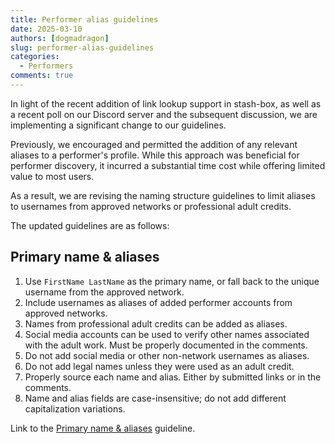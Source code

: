 ```yaml
---
title: Performer alias guidelines
date: 2025-03-10
authors: [dogmadragon]
slug: performer-alias-guidelines
categories:
  - Performers
comments: true
---
```


In light of the recent addition of link lookup support in stash-box, as well as a recent poll on our Discord server and the subsequent discussion, we are implementing a significant change to our guidelines.

Previously, we encouraged and permitted the addition of any relevant aliases to a performer's profile. While this approach was beneficial for performer discovery, it incurred a substantial time cost while offering limited value to most users.

As a result, we are revising the naming structure guidelines to limit aliases to usernames from approved networks or professional adult credits.

The updated guidelines are as follows:

## Primary name & aliases

1. Use `FirstName LastName` as the primary name, or fall back to the unique username from the approved network.
1. Include usernames as aliases of added performer accounts from approved networks.
1. Names from professional adult credits can be added as aliases.
1. Social media accounts can be used to verify other names associated with the adult work. Must be properly documented in the comments.
1. Do not add social media or other non-network usernames as aliases.
1. Do not add legal names unless they were used as an adult credit.
1. Properly source each name and alias. Either by submitted links or in the comments.
1. Name and alias fields are case-insensitive; do not add different capitalization variations.

Link to the [Primary name & aliases](/performers/#primary-name-aliases) guideline. 